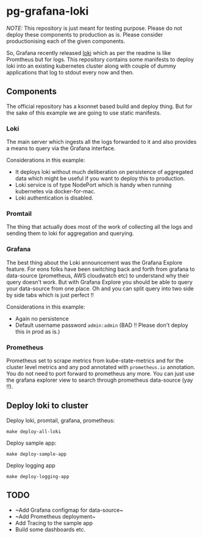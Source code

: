 # pg-grafana-loki

*NOTE:* This repository is just meant for testing purpose. Please do not deploy these components to production as is. Please consider productionising each of the given components.

So, Grafana recently released [loki](https://github.com/grafana/loki) which as per the readme is like Promtheus but for logs. This repository contains some manifests to deploy loki into an existing kubernetes cluster along with couple of dummy applications that log to stdout every now and then.

## Components

The official repository has a ksonnet based build and deploy thing. But for the sake of this example we are going to use static manifests.

### Loki

The main server which ingests all the logs forwarded to it and also provides a means to query via the Grafana interface. 

Considerations in this example:

- It deploys loki without much deliberation on persistence of aggregated data which might be useful if you want to deploy this to production.
- Loki service is of type NodePort which is handy when running kubernetes via docker-for-mac.
- Loki authentication is disabled.

### Promtail

The thing that actually does most of the work of collecting all the logs and sending them to loki for aggregation and querying.

### Grafana

The best thing about the Loki announcement was the Grafana Explore feature. For eons folks have been switching back and forth from grafana to data-source (prometheus, AWS cloudwatch etc) to understand why their query doesn't work. But with Grafana Explore you should be able to query your data-source from one place. Oh and you can split query into two side by side tabs which is just perfect !!


Considerations in this example:

- Again no persistence
- Default username password `admin:admin` (BAD !! Please don't deploy this in prod as is.)

### Prometheus

Prometheus set to scrape metrics from kube-state-metrics and for the cluster level metrics and any pod annotated with `prometheus.io` annotation. You do not need to port forward to prometheus any more. You can just use the grafana explorer view to search through prometheus data-source (yay !!).

## Deploy loki to cluster

Deploy loki, promtail, grafana, prometheus:
```
make deploy-all-loki
```

Deploy sample app:
```
make deploy-sample-app
```

Deploy logging app
```
make deploy-logging-app
```


## TODO

- ~Add Grafana configmap for data-source~
- ~Add Prometheus deployment~
- Add Tracing to the sample app
- Build some dashboards etc.



